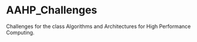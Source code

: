 # AAHP_Challenges
Challenges for the class Algorithms and Architectures for High Performance Computing.
